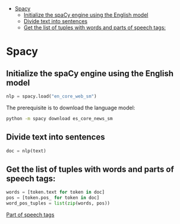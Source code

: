 <!--ts-->
   * [Spacy](#spacy)
      * [Initialize the spaCy engine using the English model](#initialize-the-spacy-engine-using-the-english-model)
      * [Divide text into sentences](#divide-text-into-sentences)
      * [Get the list of tuples with words and parts of speech tags:](#get-the-list-of-tuples-with-words-and-parts-of-speech-tags)

<!-- Added by: gil_diy, at: Mon 14 Feb 2022 10:08:42 IST -->

<!--te-->


# Spacy

## Initialize the spaCy engine using the English model
```python
nlp = spacy.load("en_core_web_sm")
```

The prerequisite is to download the language model:

```bash
python -m spacy download es_core_news_sm
```

## Divide text into sentences

```python
doc = nlp(text)
```

## Get the list of tuples with words and parts of speech tags:

```python
words = [token.text for token in doc]
pos = [token.pos_ for token in doc]
word_pos_tuples = list(zip(words, pos))
```


[Part of speech tags](https://universaldependencies.org/docs/u/pos/)